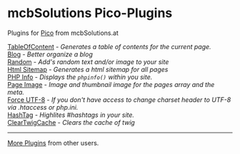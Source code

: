 # mcbSolutions Pico-Plugins

Plugins for [Pico] from mcbSolutions.at

[TableOfContent](./mcb_TableOfContent/) - *Generates a table of contents for the current page.*  
[Blog](./mcb_Blog/) - *Better organize a blog*  
[Random](./mcb_Random/) - *Add's random text and/or image to your site*  
[Html Sitemap](./mcb_HtmlSitemap/) - *Generates a html sitemap for all pages*  
[PHP Info](./mcb_PhpInfo/) - *Displays the `phpinfo()` within you site.*  
[Page Image](./mcb_PageImage/) - *Image and thumbnail image for the pages array and the meta.*  
[Force UTF-8](./mcb_ForceUtf8/) - *If you don't have access to change charset header to UTF-8 via .htaccess or php.ini.*  
[HashTag](./mcb_HashTag/) - *Highlites #hashtags in your site.*  
[ClearTwigCache](./mcb_ClearTwigCache/) - *Clears the cache of twig*  

- - - - - - - - - - - - - - - - - - - - - - - - - - - - - - - - - - - - - - - - - - - - - 

[More Plugins](https://github.com/gilbitron/Pico/wiki/Pico-Plugins) from other users.

[Pico]:http://pico.dev7studios.com